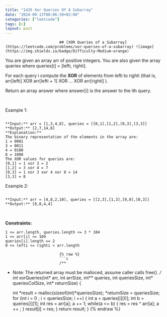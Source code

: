 ```yaml
---
title: "1435 Xor Queries Of A Subarray"
date: "2024-09-13T08:06:39+02:00"
categories: ["leetcode"]
tags: [c]
layout: post
---
```



                            ## [XOR Queries of a Subarray](https://leetcode.com/problems/xor-queries-of-a-subarray) ![image](https://img.shields.io/badge/Difficulty-Medium-orange)

You are given an array arr of positive integers. You are also given the array queries where queries[i] = [lefti, righti].

For each query i compute the **XOR** of elements from lefti to righti (that is, arr[lefti] XOR arr[lefti + 1] XOR ... XOR arr[righti] ).

Return an array answer where answer[i] is the answer to the ith query.

 

Example 1:

```

**Input:** arr = [1,3,4,8], queries = [[0,1],[1,2],[0,3],[3,3]]
**Output:** [2,7,14,8] 
**Explanation:** 
The binary representation of the elements in the array are:
1 = 0001 
3 = 0011 
4 = 0100 
8 = 1000 
The XOR values for queries are:
[0,1] = 1 xor 3 = 2 
[1,2] = 3 xor 4 = 7 
[0,3] = 1 xor 3 xor 4 xor 8 = 14 
[3,3] = 8

```

Example 2:

```

**Input:** arr = [4,8,2,10], queries = [[2,3],[1,3],[0,0],[0,3]]
**Output:** [8,0,4,4]

```

 

**Constraints:**

	1 <= arr.length, queries.length <= 3 * 104
	1 <= arr[i] <= 109
	queries[i].length == 2
	0 <= lefti <= righti < arr.length

                            {% raw %}
                            ```c
                            /**
 * Note: The returned array must be malloced, assume caller calls free().
 */
int* xorQueries(int* arr, int arrSize, int** queries, int queriesSize, int* queriesColSize, int* returnSize) {
    
    int *result = malloc(sizeof(int)*queriesSize);
    *returnSize = queriesSize;
    for (int i = 0 ; i < queriesSize; i ++) {
        int a  = queries[i][0];
        int b = queries[i][1];
        int res = arr[a];
        a += 1;
        while(a <= b) {
            res = res ^ arr[a];
            a ++ ;
        }
        result[i] = res;
    }
    return result;
}
                            {% endraw %}
                            